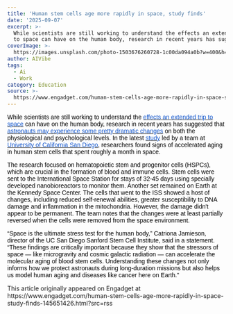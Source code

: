 ```yaml
---
title: 'Human stem cells age more rapidly in space, study finds'
date: '2025-09-07'
excerpt: >-
  While scientists are still working to understand the effects an extended trip
  to space can have on the human body, research in recent years has sugges...
coverImage: >-
  https://images.unsplash.com/photo-1503676260728-1c00da094a0b?w=400&h=200&fit=crop&auto=format
author: AIVibe
tags:
  - Ai
  - Work
category: Education
source: >-
  https://www.engadget.com/human-stem-cells-age-more-rapidly-in-space-study-finds-145651426.html?src=rss
---
```

<p style="text-align:left;"><span style="color:rgb(0, 0, 0);font-family:Arial, sans-serif;">While scientists are still working to understand the </span><a target="_blank" class="link" href="https://www.engadget.com/2019-04-11-nasa-compared-twin-astronauts-to-see-if-space-ages-the-human-bod.html"><span style="color:rgb(17, 85, 204);font-family:Arial, sans-serif;">effects an extended trip to space</span></a><span style="color:rgb(0, 0, 0);font-family:Arial, sans-serif;"> can have on the human body, research in recent years has suggested that </span><a target="_blank" class="link" href="https://www.engadget.com/2017-11-01-long-term-spaceflight-crowds-astronaut-brains.html"><span style="color:rgb(17, 85, 204);font-family:Arial, sans-serif;">astronauts may experience some pretty dramatic changes</span></a><span style="color:rgb(0, 0, 0);font-family:Arial, sans-serif;"> on both the physiological and psychological levels. In the latest </span><a target="_blank" class="link" href="https://www.cell.com/cell-stem-cell/fulltext/S1934-5909(25)00270-X"><span style="color:rgb(17, 85, 204);font-family:Arial, sans-serif;">study</span></a><span style="color:rgb(0, 0, 0);font-family:Arial, sans-serif;"> led by a team at </span><a target="_blank" class="link" href="https://today.ucsd.edu/story/spaceflight-accelerates-human-stem-cell-aging-uc-san-diego-researchers-find"><span style="color:rgb(17, 85, 204);font-family:Arial, sans-serif;">University of California San Diego</span></a><span style="color:rgb(0, 0, 0);font-family:Arial, sans-serif;">, researchers found signs of accelerated aging in human stem cells that spent roughly a month in space.&nbsp;</span></p><p style="text-align:left;"><span style="color:rgb(0, 0, 0);font-family:Arial, sans-serif;">The research focused on hematopoietic stem and progenitor cells (HSPCs), which are crucial in the formation of blood and immune cells. Stem cells were sent to the International Space Station for stays of 32-45 days using specially developed nanobioreactors to monitor them. Another set remained on Earth at the Kennedy Space Center. The cells that went to the ISS showed a host of changes, including reduced self-renewal abilities, greater susceptibility to DNA damage and inflammation in the mitochondria. However, the damage didn&#39;t appear to be permanent. The team notes that the changes were at least partially reversed when the cells were removed from the space environment.&nbsp;</span></p><p style="text-align:left;"><span style="color:rgb(0, 0, 0);font-family:Arial, sans-serif;">“Space is the ultimate stress test for the human body,” Catriona Jamieson, director of the UC San Diego Sanford Stem Cell Institute, said in a statement. “These findings are critically important because they show that the stressors of space — like microgravity and cosmic galactic radiation — can accelerate the molecular aging of blood stem cells. Understanding these changes not only informs how we protect astronauts during long-duration missions but also helps us model human aging and diseases like cancer here on Earth.&quot;&nbsp;</span></p><p style="text-align:left;"></p>This article originally appeared on Engadget at https://www.engadget.com/human-stem-cells-age-more-rapidly-in-space-study-finds-145651426.html?src=rss
